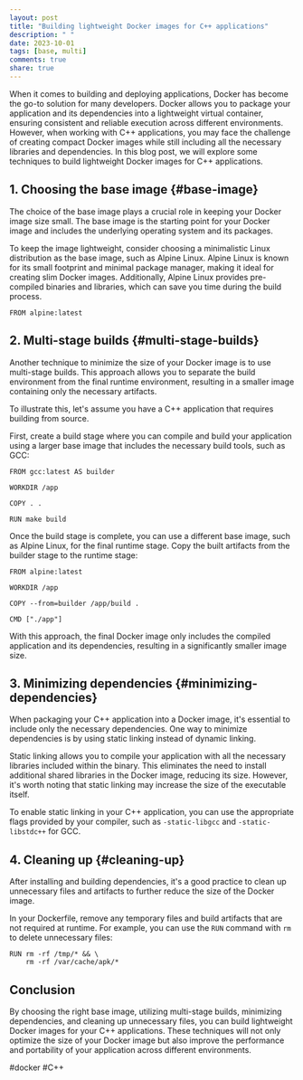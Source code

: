 ```yaml
---
layout: post
title: "Building lightweight Docker images for C++ applications"
description: " "
date: 2023-10-01
tags: [base, multi]
comments: true
share: true
---
```


When it comes to building and deploying applications, Docker has become the go-to solution for many developers. Docker allows you to package your application and its dependencies into a lightweight virtual container, ensuring consistent and reliable execution across different environments. However, when working with C++ applications, you may face the challenge of creating compact Docker images while still including all the necessary libraries and dependencies. In this blog post, we will explore some techniques to build lightweight Docker images for C++ applications.

## 1. Choosing the base image {#base-image}

The choice of the base image plays a crucial role in keeping your Docker image size small. The base image is the starting point for your Docker image and includes the underlying operating system and its packages. 

To keep the image lightweight, consider choosing a minimalistic Linux distribution as the base image, such as Alpine Linux. Alpine Linux is known for its small footprint and minimal package manager, making it ideal for creating slim Docker images. Additionally, Alpine Linux provides pre-compiled binaries and libraries, which can save you time during the build process.

```docker
FROM alpine:latest
```

## 2. Multi-stage builds {#multi-stage-builds}

Another technique to minimize the size of your Docker image is to use multi-stage builds. This approach allows you to separate the build environment from the final runtime environment, resulting in a smaller image containing only the necessary artifacts.

To illustrate this, let's assume you have a C++ application that requires building from source. 

First, create a build stage where you can compile and build your application using a larger base image that includes the necessary build tools, such as GCC:

```docker
FROM gcc:latest AS builder

WORKDIR /app

COPY . .

RUN make build
```

Once the build stage is complete, you can use a different base image, such as Alpine Linux, for the final runtime stage. Copy the built artifacts from the builder stage to the runtime stage:

```docker
FROM alpine:latest

WORKDIR /app

COPY --from=builder /app/build .

CMD ["./app"]
```

With this approach, the final Docker image only includes the compiled application and its dependencies, resulting in a significantly smaller image size.

## 3. Minimizing dependencies {#minimizing-dependencies}

When packaging your C++ application into a Docker image, it's essential to include only the necessary dependencies. One way to minimize dependencies is by using static linking instead of dynamic linking.

Static linking allows you to compile your application with all the necessary libraries included within the binary. This eliminates the need to install additional shared libraries in the Docker image, reducing its size. However, it's worth noting that static linking may increase the size of the executable itself.

To enable static linking in your C++ application, you can use the appropriate flags provided by your compiler, such as `-static-libgcc` and `-static-libstdc++` for GCC.

## 4. Cleaning up {#cleaning-up}

After installing and building dependencies, it's a good practice to clean up unnecessary files and artifacts to further reduce the size of the Docker image.

In your Dockerfile, remove any temporary files and build artifacts that are not required at runtime. For example, you can use the `RUN` command with `rm` to delete unnecessary files:

```docker
RUN rm -rf /tmp/* && \
    rm -rf /var/cache/apk/*
```

## Conclusion

By choosing the right base image, utilizing multi-stage builds, minimizing dependencies, and cleaning up unnecessary files, you can build lightweight Docker images for your C++ applications. These techniques will not only optimize the size of your Docker image but also improve the performance and portability of your application across different environments.

#docker #C++